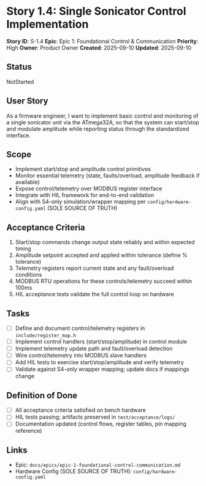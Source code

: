 # Story 1.4: Single Sonicator Control Implementation

**Story ID**: S-1.4
**Epic**: Epic 1: Foundational Control & Communication
**Priority**: High
**Owner**: Product Owner
**Created**: 2025-09-10
**Updated**: 2025-09-10

## Status

NotStarted

## User Story

As a firmware engineer,
I want to implement basic control and monitoring of a single sonicator unit via the ATmega32A,
so that the system can start/stop and modulate amplitude while reporting status through the standardized interface.

## Scope

- Implement start/stop and amplitude control primitives
- Monitor essential telemetry (state, faults/overload, amplitude feedback if available)
- Expose control/telemetry over MODBUS register interface
- Integrate with HIL framework for end-to-end validation
- Align with S4-only simulation/wrapper mapping per `config/hardware-config.yaml` (SOLE SOURCE OF TRUTH)

## Acceptance Criteria

1. Start/stop commands change output state reliably and within expected timing
2. Amplitude setpoint accepted and applied within tolerance (define % tolerance)
3. Telemetry registers report current state and any fault/overload conditions
4. MODBUS RTU operations for these controls/telemetry succeed within 100ms
5. HIL acceptance tests validate the full control loop on hardware

## Tasks

- [ ] Define and document control/telemetry registers in `include/register_map.h`
- [ ] Implement control handlers (start/stop/amplitude) in control module
- [ ] Implement telemetry update path and fault/overload detection
- [ ] Wire control/telemetry into MODBUS slave handlers
- [ ] Add HIL tests to exercise start/stop/amplitude and verify telemetry
- [ ] Validate against S4-only wrapper mapping; update docs if mappings change

## Definition of Done

- [ ] All acceptance criteria satisfied on bench hardware
- [ ] HIL tests passing; artifacts preserved in `test/acceptance/logs/`
- [ ] Documentation updated (control flows, register tables, pin mapping reference)

## Links

- Epic: `docs/epics/epic-1-foundational-control-communication.md`
- Hardware Config (SOLE SOURCE OF TRUTH): `config/hardware-config.yaml`
